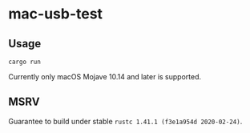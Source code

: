 # mac-usb-test

## Usage

```shell
cargo run
```

Currently only macOS Mojave 10.14 and later is supported.

## MSRV

Guarantee to build under stable `rustc 1.41.1 (f3e1a954d 2020-02-24)`.
